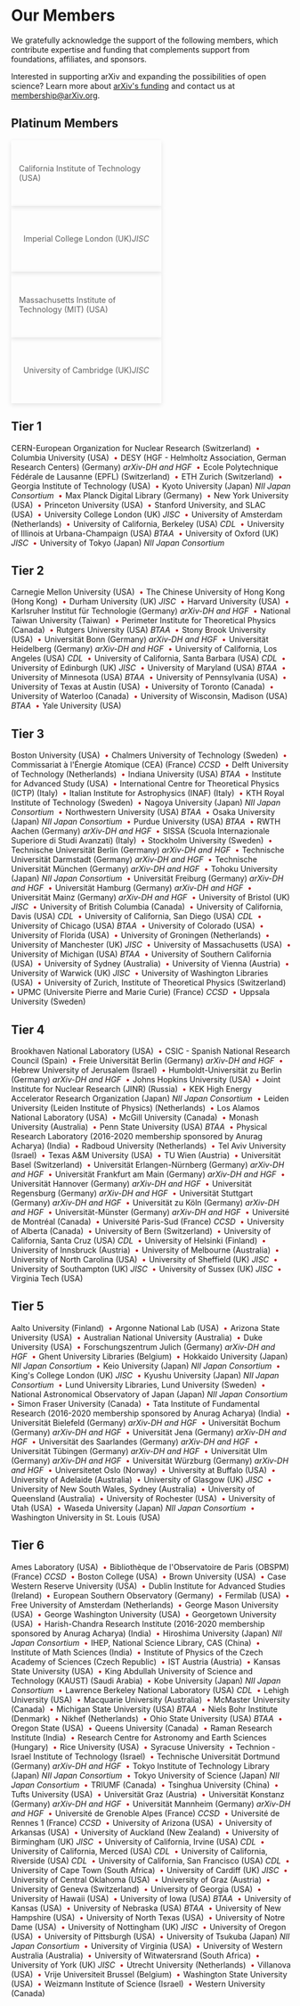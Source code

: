 # Our Members

We gratefully acknowledge the support of the following members, which contribute expertise and funding that complements support from foundations, affiliates, and sponsors.

Interested in supporting arXiv and expanding the possibilities of open science? Learn more about [arXiv's funding](funding) and contact us at membership@arXiv.org.

<style>
ol {
  list-style:none;
  margin-left:0 !important;
  margin:0;
  padding:0;
}
ol li {
  display: inline;
}
ol li::after {
  content: " \2022 ";
  margin: 0 .15em 0 .45em;
  color: #b31b1b;
  font-weight: 900;
}
ol li:last-child::after {
  content: "";
  margin: 0;
}
blockquote {
  border-left:0;
  margin:0;
  padding:0;
}
blockquote ol {
  list-style: none;
  margin: 0;
  padding: 0;
  display: flex;
  flex-direction: row;
  flex-wrap: wrap;
  justify-content: space-between;
  align-items: center;
}
blockquote ol li {
  width: 100%;
  padding:1em;
  -webkit-box-shadow: 0px 3px 8px 0px rgba(0,0,0,0.1);
  -moz-box-shadow: 0px 3px 8px 0px rgba(0,0,0,0.1);
  box-shadow: 0px 3px 8px 0px rgba(0,0,0,0.1);
  min-height:90px;
  display: flex;
  align-items: center;
  justify-content: center;
}
blockquote ol li::after {
  content: "";
  margin: 0;
}
blockquote ol li img {
  height:40px;
  display:block;
  margin:1em auto 0 auto;
}
@media (min-width: 576px) {
  blockquote ol li {
    width: calc(50% - 10px);
  }
}
h2, h2, h4, h5 {
  clear:both;
}
aside {
  float:left;
  clear:both;
  width:100%;
}
</style>

## Platinum Members

>1. California Institute of Technology (USA)
>1. Imperial College London (UK) _JISC_
>1. Massachusetts Institute of Technology (MIT) (USA)
>1. University of Cambridge (UK) _JISC_

## Tier 1

1. CERN-European Organization for Nuclear Research (Switzerland)
1. Columbia University (USA)
1. DESY (HGF - Helmholtz Association, German Research Centers) (Germany) _arXiv-DH and HGF_
1. Ecole Polytechnique Fédérale de Lausanne (EPFL)  (Switzerland)
1. ETH Zurich (Switzerland)
1. Georgia Institute of Technology (USA)
1. Kyoto University  (Japan) _NII Japan Consortium_
1. Max Planck Digital Library (Germany)
1. New York University (USA)
1. Princeton University (USA)
1. Stanford University, and SLAC (USA)
1. University College London  (UK) _JISC_
1. University of Amsterdam  (Netherlands)
1. University of California, Berkeley (USA) _CDL_
1. University of Illinois at Urbana-Champaign  (USA) _BTAA_
1. University of Oxford  (UK) _JISC_
1. University of Tokyo  (Japan) _NII Japan Consortium_

## Tier 2

1. Carnegie Mellon University (USA)
1. The Chinese University of Hong Kong (Hong Kong)
1. Durham University (UK) _JISC_
1. Harvard University (USA)
1. Karlsruher Institut für Technologie (Germany) _arXiv-DH and HGF_
1. National Taiwan University (Taiwan)
1. Perimeter Institute for Theoretical Physics  (Canada)
1. Rutgers University (USA) _BTAA_
1. Stony Brook University  (USA)
1. Universität Bonn  (Germany) _arXiv-DH and HGF_
1. Universität Heidelberg (Germany) _arXiv-DH and HGF_
1. University of California, Los Angeles (USA) _CDL_
1. University of California, Santa Barbara (USA) _CDL_
1. University of Edinburgh (UK) _JISC_
1. University of Maryland (USA) _BTAA_
1. University of Minnesota (USA) _BTAA_
1. University of Pennsylvania (USA)
1. University of Texas at Austin (USA)
1. University of Toronto (Canada)
1. University of Waterloo  (Canada)
1. University of Wisconsin, Madison (USA) _BTAA_
1. Yale University (USA)

## Tier 3

1. Boston University (USA)
1. Chalmers University of Technology  (Sweden)
1. Commissariat à l'Énergie Atomique (CEA) (France) _CCSD_
1. Delft University of Technology  (Netherlands)
1. Indiana University (USA) _BTAA_
1. Institute for Advanced Study (USA)
1. International Centre for Theoretical Physics (ICTP) (Italy)
1. Italian Institute for Astrophysics (INAF) (Italy)
1. KTH Royal Institute of Technology  (Sweden)
1. Nagoya University  (Japan) _NII Japan Consortium_
1. Northwestern University (USA) _BTAA_
1. Osaka University (Japan) _NII Japan Consortium_
1. Purdue University (USA) _BTAA_
1. RWTH Aachen  (Germany) _arXiv-DH and HGF_
1. SISSA (Scuola Internazionale Superiore di Studi Avanzati) (Italy)
1. Stockholm University (Sweden)
1. Technische Universität Berlin  (Germany) _arXiv-DH and HGF_
1. Technische Universität Darmstadt (Germany) _arXiv-DH and HGF_
1. Technische Universität München (Germany) _arXiv-DH and HGF_
1. Tohoku University (Japan) _NII Japan Consortium_
1. Universität Freiburg (Germany) _arXiv-DH and HGF_
1. Universität Hamburg  (Germany) _arXiv-DH and HGF_
1. Universität Mainz (Germany) _arXiv-DH and HGF_
1. University of Bristol (UK) _JISC_
1. University of British Columbia (Canada)
1. University of California, Davis (USA) _CDL_
1. University of California, San Diego (USA) _CDL_
1. University of Chicago (USA) _BTAA_
1. University of Colorado (USA)
1. University of Florida (USA)
1. University of Groningen  (Netherlands)
1. University of Manchester (UK) _JISC_
1. University of Massachusetts (USA)
1. University of Michigan  (USA) _BTAA_
1. University of Southern California (USA)
1. University of Sydney (Australia)
1. University of Vienna  (Austria)
1. University of Warwick (UK) _JISC_
1. University of Washington Libraries (USA)
1. University of Zurich, Institute of Theoretical Physics  (Switzerland)
1. UPMC (Universite Pierre and Marie Curie) (France) _CCSD_
1. Uppsala University (Sweden)

## Tier 4

1. Brookhaven National Laboratory (USA)
1. CSIC - Spanish National Research Council (Spain)
1. Freie Universität Berlin  (Germany) _arXiv-DH and HGF_
1. Hebrew University of Jerusalem (Israel)
1. Humboldt-Universität zu Berlin  (Germany) _arXiv-DH and HGF_
1. Johns Hopkins University (USA)
1. Joint Institute for Nuclear Research (JINR)  (Russia)
1. KEK High Energy Accelerator Research Organization (Japan) _NII Japan Consortium_
1. Leiden University (Leiden Institute of Physics) (Netherlands)
1. Los Alamos National Laboratory  (USA)
1. McGill University (Canada)
1. Monash University (Australia)
1. Penn State University (USA) _BTAA_
1. Physical Research Laboratory (2016-2020 membership sponsored by Anurag Acharya) (India)
1. Radboud University (Netherlands)
1. Tel Aviv University (Israel)
1. Texas A&M University  (USA)
1. TU Wien (Austria)
1. Universität Basel (Switzerland)
1. Universität Erlangen-Nürnberg  (Germany) _arXiv-DH and HGF_
1. Universität Frankfurt am Main  (Germany) _arXiv-DH and HGF_
1. Universität Hannover  (Germany) _arXiv-DH and HGF_
1. Universität Regensburg  (Germany) _arXiv-DH and HGF_
1. Universität Stuttgart (Germany) _arXiv-DH and HGF_
1. Universität zu Köln  (Germany) _arXiv-DH and HGF_
1. Universität-Münster (Germany) _arXiv-DH and HGF_
1. Université de Montréal (Canada)
1. Université Paris-Sud (France) _CCSD_
1. University of Alberta (Canada)
1. University of Bern  (Switzerland)
1. University of California, Santa Cruz (USA) _CDL_
1. University of Helsinki (Finland)
1. University of Innsbruck (Austria)
1. University of Melbourne (Australia)
1. University of North Carolina (USA)
1. University of Sheffield (UK) _JISC_
1. University of Southampton (UK) _JISC_
1. University of Sussex (UK) _JISC_
1. Virginia Tech (USA)

## Tier 5

1. Aalto University (Finland)
1. Argonne National Lab (USA)
1. Arizona State University (USA)
1. Australian National University (Australia)
1. Duke University (USA)
1. Forschungszentrum Julich (Germany) _arXiv-DH and HGF_
1. Ghent University Libraries (Belgium)
1. Hokkaido University  (Japan) _NII Japan Consortium_
1. Keio University (Japan) _NII Japan Consortium_
1. King's College London (UK) _JISC_
1. Kyushu University (Japan) _NII Japan Consortium_
1. Lund University Libraries, Lund University (Sweden)
1. National Astronomical Observatory of Japan (Japan) _NII Japan Consortium_
1. Simon Fraser University (Canada)
1. Tata Institute of Fundamental Research (2016-2020 membership sponsored by Anurag Acharya) (India)
1. Universität Bielefeld  (Germany) _arXiv-DH and HGF_
1. Universität Bochum  (Germany) _arXiv-DH and HGF_
1. Universität Jena (Germany) _arXiv-DH and HGF_
1. Universität des Saarlandes (Germany) _arXiv-DH and HGF_
1. Universität Tübingen  (Germany) _arXiv-DH and HGF_
1. Universität Ulm (Germany) _arXiv-DH and HGF_
1. Universität Würzburg (Germany) _arXiv-DH and HGF_
1. Universitetet Oslo (Norway)
1. University at Buffalo (USA)
1. University of Adelaide (Australia)
1. University of Glasgow (UK) _JISC_
1. University of New South Wales, Sydney (Australia)
1. University of Queensland (Australia)
1. University of Rochester (USA)
1. University of Utah (USA)
1. Waseda University (Japan) _NII Japan Consortium_
1. Washington University in St. Louis  (USA)

## Tier 6

1. Ames Laboratory (USA)
1. Bibliothèque de l'Observatoire de Paris (OBSPM) (France) _CCSD_
1. Boston College (USA)
1. Brown University (USA)
1. Case Western Reserve University (USA)
1. Dublin Institute for Advanced Studies (Ireland)
1. European Southern Observatory (Germany)
1. Fermilab (USA)
1. Free University of Amsterdam (Netherlands)
1. George Mason University (USA)
1. George Washington University (USA)
1. Georgetown University  (USA)
1. Harish-Chandra Research Institute (2016-2020 membership sponsored by Anurag Acharya) (India)
1. Hiroshima University (Japan) _NII Japan Consortium_
1. IHEP, National Science Library, CAS (China)
1. Institute of Math Sciences (India)
1. Institute of Physics of the Czech Academy of Sciences (Czech Republic)
1. IST Austria (Austria)
1. Kansas State University (USA)
1. King Abdullah University of Science and Technology (KAUST) (Saudi Arabia)
1. Kobe University (Japan) _NII Japan Consortium_
1. Lawrence Berkeley National Laboratory (USA) _CDL_
1. Lehigh University (USA)
1. Macquarie University (Australia)
1. McMaster University (Canada)
1. Michigan State University (USA) _BTAA_
1. Niels Bohr Institute (Denmark)
1. Nikhef (Netherlands)
1. Ohio State University (USA) _BTAA_
1. Oregon State (USA)
1. Queens University (Canada)
1. Raman Research Institute (India)
1. Research Centre for Astronomy and Earth Sciences (Hungary)
1. Rice University (USA)
1. Syracuse University
1. Technion - Israel Institute of Technology  (Israel)
1. Technische Universität Dortmund (Germany) _arXiv-DH and HGF_
1. Tokyo Institute of Technology Library (Japan) _NII Japan Consortium_
1. Tokyo University of Science (Japan) _NII Japan Consortium_
1. TRIUMF (Canada)
1. Tsinghua University  (China)
1. Tufts University (USA)
1. Universität Graz (Austria)
1. Universität Konstanz (Germany) _arXiv-DH and HGF_
1. Universität Mannheim (Germany) _arXiv-DH and HGF_
1. Université de Grenoble Alpes (France) _CCSD_
1. Université de Rennes 1 (France) _CCSD_
1. University of Arizona (USA)
1. University of Arkansas (USA)
1. University of Auckland (New Zealand)
1. University of Birmingham (UK) _JISC_
1. University of California, Irvine (USA) _CDL_
1. University of California, Merced (USA) _CDL_
1. University of California, Riverside  (USA) _CDL_
1. University of California, San Francisco (USA) _CDL_
1. University of Cape Town (South Africa)
1. University of Cardiff (UK) _JISC_
1. University of Central Oklahoma (USA)
1. University of Graz (Austria)
1. University of Geneva (Switzerland)
1. University of Georgia (USA)
1. University of Hawaii (USA)
1. University of Iowa (USA) _BTAA_
1. University of Kansas (USA)
1. University of Nebraska (USA) _BTAA_
1. University of New Hampshire (USA)
1. University of North Texas (USA)
1. University of Notre Dame (USA)
1. University of Nottingham (UK) _JISC_
1. University of Oregon (USA)
1. University of Pittsburgh (USA)
1. University of Tsukuba (Japan) _NII Japan Consortium_
1. University of Virginia (USA)
1. University of Western Australia (Australia)
1. University of Witwatersrand (South Africa)
1. University of York (UK) _JISC_
1. Utrecht University (Netherlands)
1. Villanova (USA)
1. Vrije Universiteit Brussel (Belgium)
1. Washington State University (USA)
1. Weizmann Institute of Science (Israel)
1. Western University (Canada)



#
